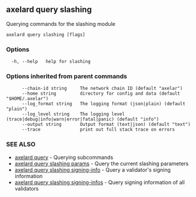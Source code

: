## axelard query slashing

Querying commands for the slashing module

```
axelard query slashing [flags]
```

### Options

```
  -h, --help   help for slashing
```

### Options inherited from parent commands

```
      --chain-id string     The network chain ID (default "axelar")
      --home string         directory for config and data (default "$HOME/.axelar")
      --log_format string   The logging format (json|plain) (default "plain")
      --log_level string    The logging level (trace|debug|info|warn|error|fatal|panic) (default "info")
      --output string       Output format (text|json) (default "text")
      --trace               print out full stack trace on errors
```

### SEE ALSO

- [axelard query](/cli-docs/v0_31_3/axelard_query) - Querying subcommands
- [axelard query slashing params](/cli-docs/v0_31_3/axelard_query_slashing_params) - Query the current slashing parameters
- [axelard query slashing signing-info](/cli-docs/v0_31_3/axelard_query_slashing_signing-info) - Query a validator's signing information
- [axelard query slashing signing-infos](/cli-docs/v0_31_3/axelard_query_slashing_signing-infos) - Query signing information of all validators
